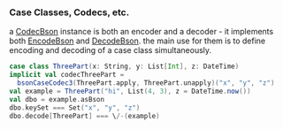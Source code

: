 ### Case Classes, Codecs, etc.

a [CodecBson][] instance is both an encoder and a decoder - it implements both [EncodeBson][] and [DecodeBson][].
the main use for them is to define encoding and decoding of a case class simultaneously.

```scala
case class ThreePart(x: String, y: List[Int], z: DateTime)
implicit val codecThreePart =
  bsonCaseCodec3(ThreePart.apply, ThreePart.unapply)("x", "y", "z")
val example = ThreePart("hi", List(4, 3), z = DateTime.now())
val dbo = example.asBson
dbo.keySet === Set("x", "y", "z")
dbo.decode[ThreePart] === \/-(example)
```  

[CodecBson]: latest/api/#io.github.raptros.bson.CodecBson
[EncodeBson]: latest/api/#io.github.raptros.bson.EncodeBson
[DecodeBson]: latest/api/#io.github.raptros.bson.DecodeBson

